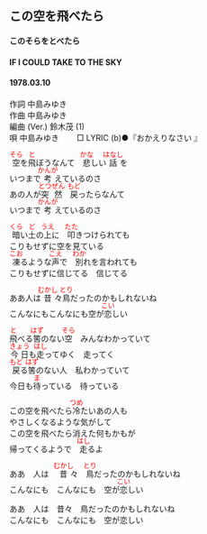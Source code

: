 <style type="text/css">
	ruby{
	    ruby-position: over;
	}
	ruby > rt{font-size: 12px;color:red;}
	p{font:16px;font-size: '楷体'}
</style>
## この空を飛べたら
#### このそらをとべたら
#### IF I COULD TAKE TO THE SKY
#### 1978.03.10

作詞         中島みゆき  
作曲         中島みゆき  
編曲 (Ver.)  鈴木茂 (1)  
唄           中島みゆき　　
□ LYRIC (b)●『おかえりなさい 』　　


<ruby><rb>空</rb><rp>(</rp><rt>そら</rt><rp>)</rp></ruby>を<ruby><rb>飛</rb><rp>(</rp><rt>と</rt><rp>)</rp></ruby>ぼうなんて　<ruby><rb>悲</rb><rp>(</rp><rt>かな</rt><rp>)</rp></ruby>しい<ruby><rb>話</rb><rp>(</rp><rt>はなし</rt><rp>)</rp></ruby>を  
いつまで<ruby><rb>考</rb><rp>(</rp><rt>かんが</rt><rp>)</rp></ruby>えているのさ  
あの人が<ruby><rb>突然</rb><rp>(</rp><rt>とつぜん</rt><rp>)</rp></ruby>　<ruby><rb>戻</rb><rp>(</rp><rt>もど</rt><rp>)</rp></ruby>ったらなんて  
いつまで<ruby><rb>考</rb><rp>(</rp><rt>かんが</rt><rp>)</rp></ruby>えているのさ  
  
<ruby><rb>暗</rb><rp>(</rp><rt>くら</rt><rp>)</rp></ruby>い<ruby><rb>土</rb><rp>(</rp><rt>ど</rt><rp>)</rp></ruby>の<ruby><rb>上</rb><rp>(</rp><rt>うえ</rt><rp>)</rp></ruby>に　<ruby><rb>叩</rb><rp>(</rp><rt>たた</rt><rp>)</rp></ruby>きつけられても  
こりもせずに空を見ている  
<ruby><rb>凍</rb><rp>(</rp><rt>こお</rt><rp>)</rp></ruby>るような<ruby><rb>声</rb><rp>(</rp><rt>こえ</rt><rp>)</rp></ruby>で　<ruby><rb>別</rb><rp>(</rp><rt>わか</rt><rp>)</rp></ruby>れを言われても  
こりもせずに信じてる　信じてる  
  
ああ人は<ruby><rb>昔</rb><rp>(</rp><rt>むかし</rt><rp>)</rp></ruby>々<ruby><rb>鳥</rb><rp>(</rp><rt>とり</rt><rp>)</rp></ruby>だったのかもしれないね  
こんなにもこんなにも空が<ruby><rb>恋</rb><rp>(</rp><rt>こい</rt><rp>)</rp></ruby>しい  
  
<ruby><rb>飛</rb><rp>(</rp><rt>と</rt><rp>)</rp></ruby>べる<ruby><rb>筈</rb><rp>(</rp><rt>はず</rt><rp>)</rp></ruby>のない<ruby><rb>空</rb><rp>(</rp><rt>そら</rt><rp>)</rp></ruby>　みんなわかっていて  
<ruby><rb>今日</rb><rp>(</rp><rt>きょう</rt><rp>)</rp></ruby>も<ruby><rb>走</rb><rp>(</rp><rt>はし</rt><rp>)</rp></ruby>ってゆく　走ってく  
<ruby><rb>戻</rb><rp>(</rp><rt>もど</rt><rp>)</rp></ruby>る<ruby><rb>筈</rb><rp>(</rp><rt>はず</rt><rp>)</rp></ruby>のない人　私わかっていて  
今日も<ruby><rb>待</rb><rp>(</rp><rt>ま</rt><rp>)</rp></ruby>っている　待っている  
  
この空を飛べたら<ruby><rb>冷</rb><rp>(</rp><rt>つめ</rt><rp>)</rp></ruby>たいあの人も  
やさしくなるような気がして  
この空を飛べたら消えた何もかもが  
帰ってくるようで　<ruby><rb>走</rb><rp>(</rp><rt>はし</rt><rp>)</rp></ruby>るよ  
  
ああ　人は　<ruby><rb>昔</rb><rp>(</rp><rt>むかし</rt><rp>)</rp></ruby>々　<ruby><rb>鳥</rb><rp>(</rp><rt>とり</rt><rp>)</rp></ruby>だったのかもしれないね  
こんなにも　こんなにも　空が<ruby><rb>恋</rb><rp>(</rp><rt>こい</rt><rp>)</rp></ruby>しい  
  
ああ　人は　昔々　鳥だったのかもしれないね  
こんなにも　こんなにも　空が恋しい  